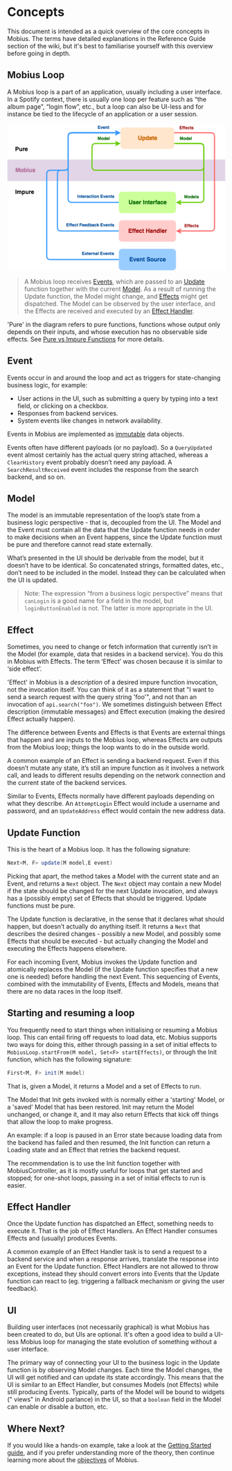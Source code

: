 # Concepts

This document is intended as a quick overview of the core concepts in Mobius. The terms have
detailed explanations in the Reference Guide section of the wiki, but it's best to familiarise
yourself with this overview before going in depth.

## Mobius Loop

A Mobius loop is a part of an application, usually including a user interface. In a Spotify context,
there is usually one loop per feature such as “the album page”, “login flow”, etc., but a loop can
also be UI-less and for instance be tied to the lifecycle of an application or a user session.

![](./assets/images/mobius-diagram.png)

> A Mobius loop receives [Events](./reference-guide/Event.md), which are passed to an 
> [Update](./reference-guide/Update.md) function together with the current 
> [Model](./reference-guide/Model.md). As a result of running the Update function, the Model might 
> change, and [Effects](./reference-guide/Effect.md) might get dispatched. The Model can be observed
> by the user interface, and the Effects are received and executed by an 
> [Effect Handler](./reference-guide/Effect-Handler.md).

'Pure' in the diagram refers to pure functions, functions whose output only depends on their inputs,
and whose execution has no observable side effects.
See [Pure vs Impure Functions](./patterns/Pure-vs-Impure-Functions.md) for more details.

## Event

Events occur in and around the loop and act as triggers for state-changing business logic, for
example:

- User actions in the UI, such as submitting a query by typing into a text field, or clicking on a
  checkbox.
- Responses from backend services.
- System events like changes in network availability.

Events in Mobius are implemented as [immutable](./patterns/Immutability.md) data objects.

Events often have different payloads (or no payload). So a `QueryUpdated` event almost certainly has
the actual query string attached, whereas a `ClearHistory` event probably doesn’t need any payload.
A `SearchResultReceived` event includes the response from the search backend, and so on.

## Model

The model is an immutable representation of the loop’s state from a business logic perspective -
that is, decoupled from the UI. The Model and the Event must contain all the data that the Update
function needs in order to make decisions when an Event happens, since the Update function must be
pure and therefore cannot read state externally.

What’s presented in the UI should be derivable from the model, but it doesn’t have to be identical.
So concatenated strings, formatted dates, etc., don’t need to be included in the model. Instead they
can be calculated when the UI is updated.

> Note: The expression “from a business logic perspective” means that `canLogin` is a good name for a field in the model, but `loginButtonEnabled` is not. The latter is more appropriate in the UI.

## Effect

Sometimes, you need to change or fetch information that currently isn’t in the Model (for example,
data that resides in a backend service). You do this in Mobius with Effects. The term ‘Effect’ was
chosen because it is similar to ‘side effect’.

'Effect' in Mobius is a *description* of a desired impure function invocation, not the invocation
itself. You can think of it as a statement that "I want to send a search request with the query
string 'foo'", and not than an invocation of `api.search("foo")`. We sometimes distinguish between
Effect description (immutable messages) and Effect execution (making the desired Effect actually
happen).

The difference between Events and Effects is that Events are external things that happen and are
inputs to the Mobius loop, whereas Effects are outputs from the Mobius loop; things the loop wants
to do in the outside world.

A common example of an Effect is sending a backend request. Even if this doesn’t mutate any state,
it’s still an impure function as it involves a network call, and leads to different results
depending on the network connection and the current state of the backend services.

Similar to Events, Effects normally have different payloads depending on what they describe.
An `AttemptLogin` Effect would include a username and password, and an `UpdateAddress` effect would
contain the new address data.

## Update Function

This is the heart of a Mobius loop. It has the following signature:

```java
Next<M, F> update(M model,E event)
```

Picking that apart, the method takes a Model with the current state and an Event, and returns
a `Next` object. The `Next` object may contain a new Model if the state should be changed for the
next Update invocation, and always has a (possibly empty) set of Effects that should be triggered.
Update functions must be pure.

The Update function is declarative, in the sense that it declares what should happen, but doesn’t
actually do anything itself. It returns a `Next` that describes the desired changes - possibly a new
Model, and possibly some Effects that should be executed - but actually changing the Model and
executing the Effects happens elsewhere.

For each incoming Event, Mobius invokes the Update function and atomically replaces the Model (if
the Update function specifies that a new one is needed) before handling the next Event. This
sequencing of Events, combined with the immutability of Events, Effects and Models, means that there
are no data races in the loop itself.

## Starting and resuming a loop

You frequently need to start things when initialising or resuming a Mobius loop. This can entail
firing off requests to load data, etc. Mobius supports two ways for doing this, either through
passing in a set of initial effects to `MobiusLoop.startFrom(M model, Set<F> startEffects)`, or
through the Init function, which has the following signature:

```java
First<M, F> init(M model)
```

That is, given a Model, it returns a Model and a set of Effects to run.

The Model that Init gets invoked with is normally either a 'starting' Model, or a 'saved' Model that
has been restored. Init may return the Model unchanged, or change it, and it may also return Effects
that kick off things that allow the loop to make progress.

An example: if a loop is paused in an Error state because loading data from the backend has failed
and then resumed, the Init function can return a Loading state and an Effect that retries the
backend request.

The recommendation is to use the Init function together with MobiusController, as it is mostly
useful for loops that get started and stopped; for one-shot loops, passing in a set of initial
effects to run is easier.

## Effect Handler

Once the Update function has dispatched an Effect, something needs to execute it. That is the job of
Effect Handlers. An Effect Handler consumes Effects and (usually) produces Events.

A common example of an Effect Handler task is to send a request to a backend service and when a
response arrives, translate the response into an Event for the Update function. Effect Handlers are
not allowed to throw exceptions, instead they should convert errors into Events that the Update
function can react to (eg. triggering a fallback mechanism or giving the user feedback).

## UI

Building user interfaces (not necessarily graphical) is what Mobius has been created to do, but UIs
are optional. It's often a good idea to build a UI-less Mobius loop for managing the state evolution
of something without a user interface.

The primary way of connecting your UI to the business logic in the Update function is by observing
Model changes. Each time the Model changes, the UI will get notified and can update its state
accordingly. This means that the UI is similar to an Effect Handler, but consumes Models (not
Effects) while still producing Events. Typically, parts of the Model will be bound to widgets ("
views" in Android parlance) in the UI, so that a `boolean` field in the Model can enable or disable
a button, etc.

## Where Next?

If you would like a hands-on example, take a look at the 
[Getting Started guide](./getting-started/Creating-a-loop.md),
and if you prefer understanding more of the theory, then continue learning more about
the [objectives](./Objectives.md) of Mobius.